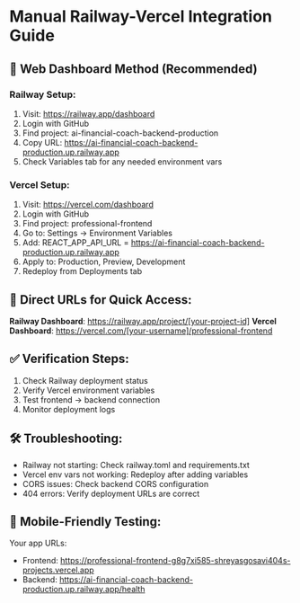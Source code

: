 # Manual Railway-Vercel Integration Guide

## 🚀 Web Dashboard Method (Recommended)

### Railway Setup:
1. Visit: https://railway.app/dashboard
2. Login with GitHub
3. Find project: ai-financial-coach-backend-production
4. Copy URL: https://ai-financial-coach-backend-production.up.railway.app
5. Check Variables tab for any needed environment vars

### Vercel Setup:
1. Visit: https://vercel.com/dashboard
2. Login with GitHub
3. Find project: professional-frontend
4. Go to: Settings → Environment Variables
5. Add: REACT_APP_API_URL = https://ai-financial-coach-backend-production.up.railway.app
6. Apply to: Production, Preview, Development
7. Redeploy from Deployments tab

## 🔗 Direct URLs for Quick Access:

**Railway Dashboard**: https://railway.app/project/[your-project-id]
**Vercel Dashboard**: https://vercel.com/[your-username]/professional-frontend

## ✅ Verification Steps:

1. Check Railway deployment status
2. Verify Vercel environment variables
3. Test frontend → backend connection
4. Monitor deployment logs

## 🛠️ Troubleshooting:

- Railway not starting: Check railway.toml and requirements.txt
- Vercel env vars not working: Redeploy after adding variables
- CORS issues: Check backend CORS configuration
- 404 errors: Verify deployment URLs are correct

## 📱 Mobile-Friendly Testing:

Your app URLs:
- Frontend: https://professional-frontend-g8g7xi585-shreyasgosavi404s-projects.vercel.app
- Backend: https://ai-financial-coach-backend-production.up.railway.app/health
